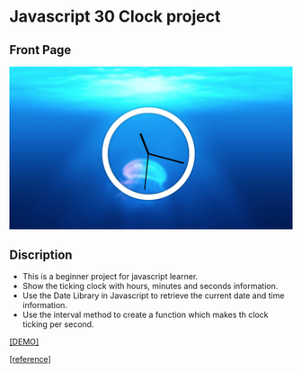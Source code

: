 # **Javascript 30 Clock project**
## Front Page
![](https://github.com/Emily81926/JS30-Clock/blob/0b30ae56d9dfb90f88ccc9cea847020d7c25cb76/JS30-Clock%20photo.png)

## Discription
* This is a beginner project for javascript learner.
* Show the ticking clock with hours, minutes and seconds information.
* Use the Date Library in Javascript to retrieve the current date and time information. 
* Use the interval method to create a function which makes th clock ticking per second.

[[DEMO]](https://emily81926.github.io/JS30-Clock/)

[[reference]](https://javascript30.com/)
